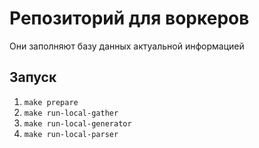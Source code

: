 # Репозиторий для воркеров
Они заполняют базу данных актуальной информацией
## Запуск
1) `make prepare`
2) `make run-local-gather`
3) `make run-local-generator`
4) `make run-local-parser`
